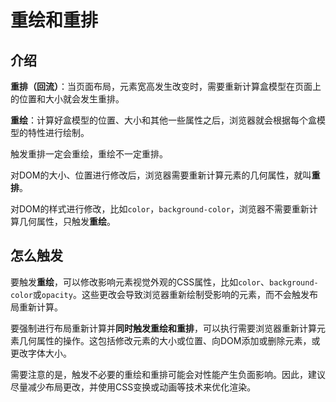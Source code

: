 # 重绘和重排

## 介绍

**重排（回流）**：当页面布局，元素宽高发生改变时，需要重新计算盒模型在页面上的位置和大小就会发生重排。

**重绘**：计算好盒模型的位置、大小和其他一些属性之后，浏览器就会根据每个盒模型的特性进行绘制。

触发重排一定会重绘，重绘不一定重排。

对DOM的大小、位置进行修改后，浏览器需要重新计算元素的几何属性，就叫**重排**。

对DOM的样式进行修改，比如`color`，`background-color`，浏览器不需要重新计算几何属性，只触发**重绘**。

## 怎么触发

要触发**重绘**，可以修改影响元素视觉外观的CSS属性，比如`color`、`background-color`或`opacity`。这些更改会导致浏览器重新绘制受影响的元素，而不会触发布局重新计算。

要强制进行布局重新计算并**同时触发重绘和重排**，可以执行需要浏览器重新计算元素几何属性的操作。这包括修改元素的大小或位置、向DOM添加或删除元素，或更改字体大小。

需要注意的是，触发不必要的重绘和重排可能会对性能产生负面影响。因此，建议尽量减少布局更改，并使用CSS变换或动画等技术来优化渲染。